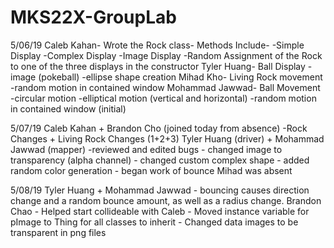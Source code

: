 # MKS22X-GroupLab
5/06/19
    Caleb Kahan- Wrote the Rock class- Methods Include-
        -Simple Display
        -Complex Display
        -Image Display
        -Random Assignment of the Rock to one of the three displays in the constructor
    Tyler Huang- Ball Display
        -image (pokeball)
        -ellipse shape creation
    Mihad Kho- Living Rock movement
        -random motion in contained window
    Mohammad Jawwad- Ball Movement
        -circular motion
        -elliptical motion (vertical and horizontal)
        -random motion in contained window (initial)

5/07/19
    Caleb Kahan + Brandon Cho (joined today from absence)
        -Rock Changes + Living Rock Changes (1+2+3)
    Tyler Huang (driver) + Mohammad Jawwad (mapper)
        -reviewed and edited bugs
        - changed image to transparency (alpha channel)
        - changed custom complex shape
        - added random color generation
        - began work of bounce
    Mihad was absent

5/08/19
    Tyler Huang + Mohammad Jawwad
      - bouncing causes direction change and a random bounce amount, as well as a radius change.
    Brandon Chao
      - Helped start collideable with Caleb
      - Moved instance variable for pImage to Thing for all classes to inherit
      - Changed data images to be transparent in png files
